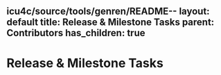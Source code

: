 icu4c/source/tools/genren/README--
layout: default
title: Release & Milestone Tasks
parent: Contributors
has_children: true
---

<!--
© 2021 and later: Unicode, Inc. and others.
License & terms of use: http://www.unicode.org/copyright.html
-->

# Release & Milestone Tasks
